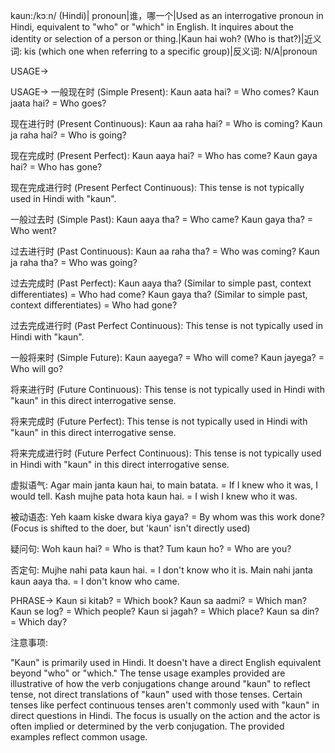 kaun:/kɔːn/ (Hindi)| pronoun|谁，哪一个|Used as an interrogative pronoun in Hindi, equivalent to "who" or "which" in English. It inquires about the identity or selection of a person or thing.|Kaun hai woh? (Who is that?)|近义词: kis (which one when referring to a specific group)|反义词: N/A|pronoun

USAGE->

USAGE->
一般现在时 (Simple Present):
Kaun aata hai? = Who comes?
Kaun jaata hai? = Who goes?

现在进行时 (Present Continuous):
Kaun aa raha hai? = Who is coming?
Kaun ja raha hai? = Who is going?

现在完成时 (Present Perfect):
Kaun aaya hai? = Who has come?
Kaun gaya hai? = Who has gone?


现在完成进行时 (Present Perfect Continuous):
This tense is not typically used in Hindi with "kaun".

一般过去时 (Simple Past):
Kaun aaya tha? = Who came?
Kaun gaya tha? = Who went?


过去进行时 (Past Continuous):
Kaun aa raha tha? = Who was coming?
Kaun ja raha tha? = Who was going?


过去完成时 (Past Perfect):
Kaun aaya tha? (Similar to simple past, context differentiates) = Who had come?
Kaun gaya tha? (Similar to simple past, context differentiates) = Who had gone?


过去完成进行时 (Past Perfect Continuous):
This tense is not typically used in Hindi with "kaun".


一般将来时 (Simple Future):
Kaun aayega? = Who will come?
Kaun jayega? = Who will go?


将来进行时 (Future Continuous):
This tense is not typically used in Hindi with "kaun" in this direct interrogative sense.


将来完成时 (Future Perfect):
This tense is not typically used in Hindi with "kaun" in this direct interrogative sense.


将来完成进行时 (Future Perfect Continuous):
This tense is not typically used in Hindi with "kaun" in this direct interrogative sense.



虚拟语气:
Agar main janta kaun hai, to main batata. = If I knew who it was, I would tell.
Kash mujhe pata hota kaun hai. = I wish I knew who it was.



被动语态:
Yeh kaam kiske dwara kiya gaya? = By whom was this work done? (Focus is shifted to the doer, but 'kaun' isn't directly used)


疑问句:
Woh kaun hai? = Who is that?
Tum kaun ho? = Who are you?


否定句:
Mujhe nahi pata kaun hai. = I don't know who it is.
Main nahi janta kaun aaya tha. = I don't know who came.


PHRASE->
Kaun si kitab? = Which book?
Kaun sa aadmi? = Which man?
Kaun se log? = Which people?
Kaun si jagah? = Which place?
Kaun sa din? = Which day?


注意事项:

"Kaun" is primarily used in Hindi. It doesn't have a direct English equivalent beyond "who" or "which."  The tense usage examples provided are illustrative of how the verb conjugations change around "kaun" to reflect tense, not direct translations of "kaun" used with those tenses. Certain tenses like perfect continuous tenses aren't commonly used with "kaun" in direct questions in Hindi.  The focus is usually on the action and the actor is often implied or determined by the verb conjugation. The provided examples reflect common usage.
